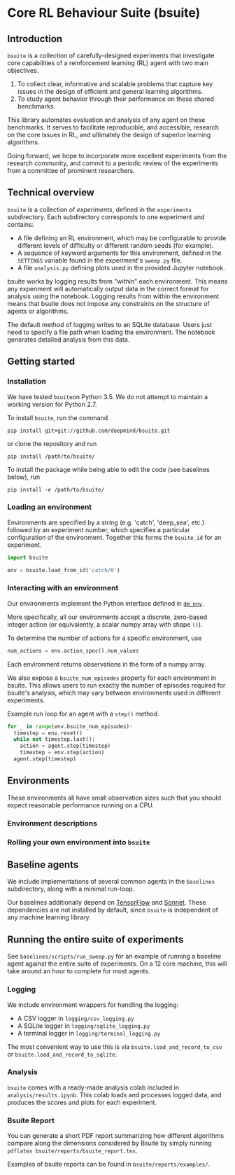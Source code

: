 # Core RL Behaviour Suite (bsuite)

## Introduction

`bsuite` is a collection of carefully-designed experiments that investigate core
capabilities of a reinforcement learning (RL) agent with two main objectives.

1.  To collect clear, informative and scalable problems that capture key issues
    in the design of efficient and general learning algorithms.
2.  To study agent behavior through their performance on these shared
    benchmarks.

This library automates evaluation and analysis of any agent on these benchmarks.
It serves to facilitate reproducible, and accessible, research on the core
issues in RL, and ultimately the design of superior learning algorithms.

Going forward, we hope to incorporate more excellent experiments from the
research community, and commit to a periodic review of the experiments from a
committee of prominent researchers.

## Technical overview

`bsuite` is a collection of _experiments_, defined in the `experiments`
subdirectory. Each subdirectory corresponds to one experiment and contains:

-   A file defining an RL environment, which may be configurable to provide
    different levels of difficulty or different random seeds (for example).
-   A sequence of keyword arguments for this environment, defined in the
    `SETTINGS` variable found in the experiment's `sweep.py` file.
-   A file `analysis.py` defining plots used in the provided Jupyter notebook.

bsuite works by logging results from "within" each environment. This means any
experiment will automatically output data in the correct format for analysis
using the notebook. Logging results from within the environment means that
bsuite does not impose any constraints on the structure of agents or algorithms.

The default method of logging writes to an SQLite database. Users just need to
specify a file path when loading the environment. The notebook generates
detailed analysis from this data.

## Getting started

### Installation

We have tested `bsuite`on Python 3.5. We do not attempt to maintain a working
version for Python 2.7.

To install `bsuite`, run the command

```
pip install git+git://github.com/deepmind/bsuite.git
```

or clone the repository and run

```
pip install /path/to/bsuite/
```

To install the package while being able to edit the code (see baselines below),
run

```
pip install -e /path/to/bsuite/
```

### Loading an environment

Environments are specified by a string (e.g. 'catch', 'deep_sea', etc.) followed
by an experiment number, which specifies a particular configuration of the
environment. Together this forms the `bsuite_id` for an experiment.

```python
import bsuite

env = bsuite.load_from_id('catch/0')
```

### Interacting with an environment

Our environments implement the Python interface defined in
[`dm_env`](https://github.com/deepmind/dm_env).

More specifically, all our environments accept a discrete, zero-based integer
action (or equivalently, a scalar numpy array with shape `()`).

To determine the number of actions for a specific environment, use

```python
num_actions = env.action_spec().num_values
```

Each environment returns observations in the form of a numpy array.

We also expose a `bsuite_num_episodes` property for each environment in bsuite.
This allows users to run exactly the number of episodes required for bsuite's
analysis, which may vary between environments used in different experiments.

Example run loop for an agent with a `step()` method.

```python
for _ in range(env.bsuite_num_episodes):
  timestep = env.reset()
  while not timestep.last():
    action = agent.step(timestep)
    timestep = env.step(action)
  agent.step(timestep)
```

## Environments

These environments all have small observation sizes such that you should expect
reasonable performance running on a CPU.

### Environment descriptions

<!-- 'Ground truth' of environment descriptions here? -->

### Rolling your own environment into `bsuite`

<!-- Describe what API your environment needs to fulfil -->

## Baseline agents

We include implementations of several common agents in the `baselines`
subdirectory, along with a minimal run-loop.

Our baselines additionally depend on [TensorFlow](http://tensorflow.org) and
[Sonnet](https://github.com/deepmind/sonnet). These dependencies are not
installed by default, since `bsuite` is independent of any machine learning
library.

## Running the entire suite of experiments

See `baselines/scripts/run_sweep.py` for an example of running a baseline agent
against the entire suite of experiments. On a 12 core machine, this will take
around an hour to complete for most agents.

### Logging

We include environment wrappers for handling the logging:

*   A CSV logger in `logging/csv_logging.py`
*   A SQLite logger in `logging/sqlite_logging.py`
*   A terminal logger in `logging/terminal_logging.py`

The most convenient way to use this is via `bsuite.load_and_record_to_csv` or
`bsuite.load_and_record_to_sqlite`.

### Analysis

`bsuite` comes with a ready-made analysis colab included in
`analysis/results.ipynb`. This colab loads and processes logged data, and
produces the scores and plots for each experiment.

### Bsuite Report

You can generate a short PDF report summarizing how different algorithms compare
along the dimensions considered by Bsuite by simply running `pdflatex
bsuite/reports/bsuite_report.tex`.

Examples of bsuite reports can be found in `bsuite/reports/examples/`.
